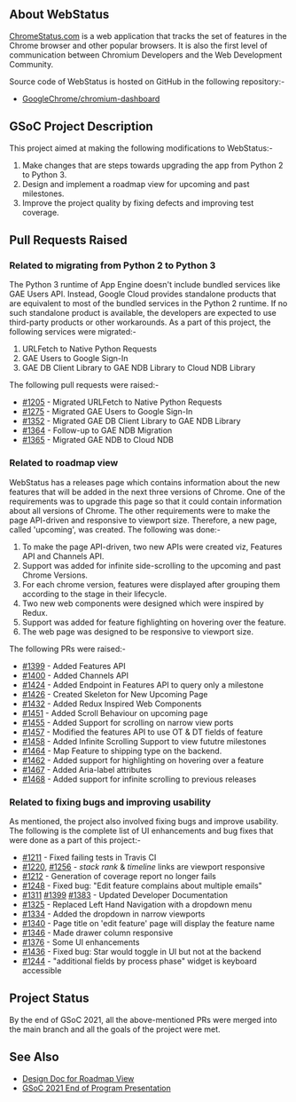## About WebStatus

[ChromeStatus.com](https://www.chromestatus.com) is a web application that tracks the set of features in the Chrome browser and other popular browsers. It is also the first level of communication between Chromium Developers and the Web Development Community.

Source code of WebStatus is hosted on GitHub in the following repository:-
- [GoogleChrome/chromium-dashboard](https://github.com/GoogleChrome/chromium-dashboard)

## GSoC Project Description
This project aimed at making the following modifications to WebStatus:-
1. Make changes that are steps towards upgrading the app from Python 2 to Python 3.
2. Design and implement a roadmap view for upcoming and past milestones.
3. Improve the project quality by fixing defects and improving test coverage.

## Pull Requests Raised
### Related to migrating from Python 2 to Python 3
The Python 3 runtime of App Engine doesn't include bundled services like GAE Users API. Instead, Google Cloud provides standalone products that are equivalent to most of the bundled services in the Python 2 runtime. If no such standalone product is available, the developers are expected to use third-party products or other workarounds. As a part of this project, the following services were migrated:-
  1. URLFetch to Native Python Requests
  1. GAE Users to Google Sign-In
  1. GAE DB Client Library to GAE NDB Library to Cloud NDB Library

The following pull requests were raised:-
* [#1205](https://github.com/GoogleChrome/chromium-dashboard/pull/1205) - Migrated URLFetch to Native Python Requests 
* [#1275](https://github.com/GoogleChrome/chromium-dashboard/pull/1275) - Migrated GAE Users to Google Sign-In
* [#1352](https://github.com/GoogleChrome/chromium-dashboard/pull/1352) - Migrated GAE DB Client Library to GAE NDB Library
* [#1364](https://github.com/GoogleChrome/chromium-dashboard/pull/1364) - Follow-up to GAE NDB Migration
* [#1365](https://github.com/GoogleChrome/chromium-dashboard/pull/1365) - Migrated GAE NDB to Cloud NDB

### Related to roadmap view
WebStatus has a releases page which contains information about the new features that will be added in the next three versions of Chrome. One of the requirements was to upgrade this page so that it could contain information about all versions of Chrome. The other requirements were to make the page API-driven and responsive to viewport size. Therefore, a new page, called 'upcoming', was created. The following was done:-
  1. To make the page API-driven, two new APIs were created viz, Features API and Channels API.
  2. Support was added for infinite side-scrolling to the upcoming and past Chrome Versions.
  3. For each chrome version, features were displayed after grouping them according to the stage in their lifecycle.
  4. Two new web components were designed which were inspired by Redux.
  5. Support was added for feature fighlighting on hovering over the feature.
  6. The web page was designed to be responsive to viewport size.

The following PRs were raised:-
* [#1399](https://github.com/GoogleChrome/chromium-dashboard/pull/1399) - Added Features API
* [#1400](https://github.com/GoogleChrome/chromium-dashboard/pull/1400) - Added Channels API
* [#1424](https://github.com/GoogleChrome/chromium-dashboard/pull/1424) - Added Endpoint in Features API to query only a milestone
* [#1426](https://github.com/GoogleChrome/chromium-dashboard/pull/1426) - Created Skeleton for New Upcoming Page
* [#1432](https://github.com/GoogleChrome/chromium-dashboard/pull/1432) - Added Redux Inspired Web Components
* [#1451](https://github.com/GoogleChrome/chromium-dashboard/pull/1451) - Added Scroll Behaviour on upcoming page
* [#1455](https://github.com/GoogleChrome/chromium-dashboard/pull/1455) - Added Support for scrolling on narrow view ports
* [#1457](https://github.com/GoogleChrome/chromium-dashboard/pull/1457) - Modified the features API to use OT & DT fields of feature
* [#1458](https://github.com/GoogleChrome/chromium-dashboard/pull/1458) - Added Infinite Scrolling Support to view fututre milestones
* [#1464](https://github.com/GoogleChrome/chromium-dashboard/pull/1464) - Map Feature to shipping type on the backend.
* [#1462](https://github.com/GoogleChrome/chromium-dashboard/pull/1462) - Added support for highlighting on hovering over a feature
* [#1467](https://github.com/GoogleChrome/chromium-dashboard/pull/1467) - Added Aria-label attributes
* [#1468](https://github.com/GoogleChrome/chromium-dashboard/pull/1468) - Added support for infinite scrolling to previous releases

### Related to fixing bugs and improving usability
As mentioned, the project also involved fixing bugs and improve usability. The following is the complete list of UI enhancements and bug fixes that were done as a part of this project:-

* [#1211](https://github.com/GoogleChrome/chromium-dashboard/pull/1211) - Fixed failing tests in Travis CI
* [#1220](https://github.com/GoogleChrome/chromium-dashboard/pull/1220), [#1256](https://github.com/GoogleChrome/chromium-dashboard/pull/1256) - _stack rank_ & _timeline_ links are viewport responsive
* [#1212](https://github.com/GoogleChrome/chromium-dashboard/pull/1212) - Generation of coverage report no longer fails
* [#1248](https://github.com/GoogleChrome/chromium-dashboard/pull/1248) - Fixed bug: "Edit feature complains about multiple emails"
* [#1311](https://github.com/GoogleChrome/chromium-dashboard/pull/1311) [#1399](https://github.com/GoogleChrome/chromium-dashboard/pull/1339) [#1383](https://github.com/GoogleChrome/chromium-dashboard/pull/1383) - Updated Developer Documentation
* [#1325](https://github.com/GoogleChrome/chromium-dashboard/pull/1325) - Replaced Left Hand Navigation with a dropdown menu 
* [#1334](https://github.com/GoogleChrome/chromium-dashboard/pull/1334) - Added the dropdown in narrow viewports
* [#1340](https://github.com/GoogleChrome/chromium-dashboard/pull/1340) - Page title on 'edit feature' page will display the feature name
* [#1346](https://github.com/GoogleChrome/chromium-dashboard/pull/1346) - Made drawer column responsive
* [#1376](https://github.com/GoogleChrome/chromium-dashboard/pull/1376) - Some UI enhancements
* [#1436](https://github.com/GoogleChrome/chromium-dashboard/pull/1436) - Fixed bug: Star would toggle in UI but not at the backend
* [#1244](https://github.com/GoogleChrome/chromium-dashboard/pull/1244) - "additional fields by process phase" widget is keyboard accessible

## Project Status
By the end of GSoC 2021, all the above-mentioned PRs were merged into the main branch and all the goals of the project were met. 

## See Also
* [Design Doc for Roadmap View](https://docs.google.com/document/d/1qnMsBYzhqVnja_TpZVL8-ENj2pG0tKIRZ_PRnoPxGHk/edit?usp=sharing)
* [GSoC 2021 End of Program Presentation](https://docs.google.com/presentation/d/1Jx7tUVszkXTSIGp9XPEjLv9nCI2IWH6k0Gg1HLXhPEE/edit?usp=sharing)

